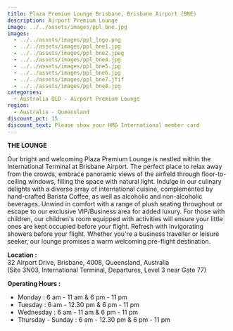 ```yaml
---
title: Plaza Premium Lounge Brisbane, Brisbane Airport (BNE)
description: Airport Premium Lounge
image: ../../assets/images/ppl_bne.jpg
images:
  - ../../assets/images/ppl_logo.png
  - ../../assets/images/ppl_bne1.jpg
  - ../../assets/images/ppl_bne2.jpeg
  - ../../assets/images/ppl_bne4.jpg
  - ../../assets/images/ppl_bne5.jpg
  - ../../assets/images/ppl_bne6.jpg
  - ../../assets/images/ppl_bne7.jfif
  - ../../assets/images/ppl_bne8.jpg
categories:
  - Australia QLD - Airport Premium Lounge
region:
  - Australia - Queensland
discount_pct: 15
discount_text: Please show your HMG International member card
---
```

**THE LOUNGE**

Our bright and welcoming Plaza Premium Lounge is nestled within the International Terminal at Brisbane Airport. The perfect place to relax away from the crowds, embrace panoramic views of the airfield through floor-to-ceiling windows, filling the space with natural light. Indulge in our culinary delights with a diverse array of international cuisine, complemented by hand-crafted Barista Coffee, as well as alcoholic and non-alcoholic beverages. Unwind in comfort with a range of plush seating throughout or escape to our exclusive VIP/Business area for added luxury. For those with children, our children's room equipped with activities will ensure your little ones are kept occupied before your flight. Refresh with invigorating showers before your flight. Whether you're a business traveller or leisure seeker, our lounge promises a warm welcoming pre-flight destination.

**Location :**\
32 Airport Drive, Brisbane, 4008, Queensland, Australia\
(Site 3N03, International Terminal, Departures, Level 3 near Gate 77)

**Operating Hours :**

* Monday : 6 am - 11 am & 6 pm - 11 pm
* Tuesday : 6 am - 12.30 pm & 6 pm - 11 pm
* Wednesday : 6 am - 11 am & 6 pm - 11 pm
* Thursday - Sunday : 6 am - 12.30 pm & 6 pm - 11 pm
